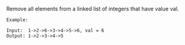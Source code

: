 Remove all elements from a linked list of integers that have value val.

```
Example:

Input:  1->2->6->3->4->5->6, val = 6
Output: 1->2->3->4->5
```
